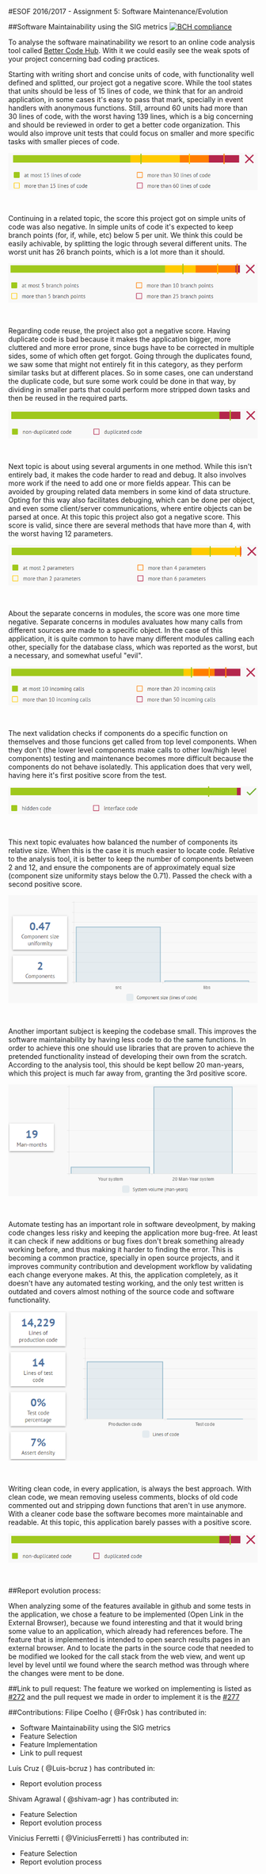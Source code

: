 #ESOF 2016/2017 - Assignment 5: Software Maintenance/Evolution

##Software Maintainability using the SIG metrics 
[![BCH compliance](https://bettercodehub.com/edge/badge/Fr0sk/ESOF-DuckDuckGo-Android-App)](https://bettercodehub.com)

To analyse the software mainatinability we resort to an online code analysis tool called [Better Code Hub](https://bettercodehub.com). With it we could easily see the weak spots of your project concerning bad coding practices. 

Starting with writing short and concise units of code, with functionality well defined and splitted, our project got a negative score. While the tool states that units should be less of 15 lines of code, we think that for an android application, in some cases it's easy to pass that mark, specially in event handlers with anonymous functions. Still, arround 60 units had more than 30 lines of code, with the worst having 139 lines, which is a big concerning and should be reviewed in order to get a better code organization. This would also improve unit tests that could focus on smaller and more specific tasks with smaller pieces of code.

![Short Units of Code](https://github.com/Fr0sk/ESOF-DuckDuckGo-Android-App/blob/master/ESOF-docs/resources/SIG%20Metrics/Short%20Units%20of%20Code.PNG)

<br>

Continuing in a related topic, the score this project got on simple units of code was also negative. In simple units of code it's expected to keep branch points (for, if, while, etc) below 5 per unit. We think this could be easily achivable, by splitting the logic through several different units. The worst unit has 26 branch points, which is a lot more than it should.

![Simple Units of Code](https://github.com/Fr0sk/ESOF-DuckDuckGo-Android-App/blob/master/ESOF-docs/resources/SIG%20Metrics/SImple%20Units%20of%20Code.PNG)

<br>

Regarding code reuse, the project also got a negative score. Having duplicate code is bad because it makes the application bigger, more cluttered and more error prone, since bugs have to be corrected in multiple sides, some of which often get forgot. Going through the duplicates found, we saw some that might not entirely fit in this category, as they perform similar tasks but at different places. So in some cases, one can understand the duplicate code, but sure some work could be done in that way, by dividing in smaller parts that could perform more stripped down tasks and then be reused in the required parts.

![Write Code Once](https://github.com/Fr0sk/ESOF-DuckDuckGo-Android-App/blob/master/ESOF-docs/resources/SIG%20Metrics/Write%20Code%20Once.PNG)

<br>

Next topic is about using several arguments in one method. While this isn't entirely bad, it makes the code harder to read and debug. It also involves more work if the need to add one or more fields appear. This can be avoided by grouping related data members in some kind of data structure. Opting for this way also facilitates debuging, which can be done per object, and even some client/server communications, where entire objects can be parsed at once.
At this topic this project also got a negative score. This score is valid, since there are several methods that have more than 4, with the worst having 12 parameters.

![Keep Unit Interfaces Small](https://github.com/Fr0sk/ESOF-DuckDuckGo-Android-App/blob/master/ESOF-docs/resources/SIG%20Metrics/Keep%20Unit%20Interfaces%20Small.PNG)

<br>

About the separate concerns in modules, the score was one more time negative. Separate concerns in modules avaluates how many calls from different sources are made to a specific object. In the case of this application, it is quite common to have many different modules calling each other, specially for the database class, which was reported as the worst, but a necessary, and somewhat useful "evil".

![Separate Concerns in Modules](https://github.com/Fr0sk/ESOF-DuckDuckGo-Android-App/blob/master/ESOF-docs/resources/SIG%20Metrics/Separate%20Concerns%20in%20Modules.PNG)

<br>

The next validation checks if components do a specific function on themselves and those funcions get called from top level components. When they don't (the lower level components make calls to other low/high level components) testing and maintenance becomes more difficult because the components do not behave isolatedly. This application does that very well, having here it's first positive score from the test.

![Couple Architecture Components Loosely](https://github.com/Fr0sk/ESOF-DuckDuckGo-Android-App/blob/master/ESOF-docs/resources/SIG%20Metrics/Couple%20Architecture%20Components%20Loosely.PNG)

<br>

This next topic evaluates how balanced the number of components its relative size. When this is the case it is much easier to locate code. Relative to the analysis tool, it is better to keep the number of components between 2 and 12, and ensure the components are of approximately equal size (component size uniformity stays below the 0.71). Passed the check with a second positive score.

![Keep Architecture Components Balanced](https://github.com/Fr0sk/ESOF-DuckDuckGo-Android-App/blob/master/ESOF-docs/resources/SIG%20Metrics/Keep%20Architecture%20Components%20Balanced.PNG)

<br>

Another important subject is keeping the codebase small. This improves the software maintainability by having less code to do the same functions. In order to achieve this one should use libraries that are proven to achieve the pretended functionality instead of developing their own from the scratch. According to the analysis tool, this should be kept bellow 20 man-years, which this project is much far away from, granting the 3rd positive score.

![Keep Codebase Small](https://github.com/Fr0sk/ESOF-DuckDuckGo-Android-App/blob/master/ESOF-docs/resources/SIG%20Metrics/Keep%20Codebase%20Small.PNG)

<br>

Automate testing has an important role in software deveolpment, by making code changes less risky and keeping the application more bug-free. At least it can check if new additions or bug fixes don't break something already working before, and thus making it harder to finding the error. This is becoming a common practice, specially in open source projects, and it improves community contribution and development workflow by validating each change everyone makes. At this, the application completely, as it doesn't have any automated testing working, and the only test written is outdated and covers almost nothing of the source code and software functionality.

![Automate Tests](https://github.com/Fr0sk/ESOF-DuckDuckGo-Android-App/blob/master/ESOF-docs/resources/SIG%20Metrics/Automated%20Tests.PNG)

<br>

Writing clean code, in every application, is always the best approach. With clean code, we mean removing useless comments, blocks of old code commented out and stripping down functions that aren't in use anymore. With a cleaner code base the software becomes more maintainable and readable. At this topic, this application barely passes with a positive score.

![Write Clean Code](https://github.com/Fr0sk/ESOF-DuckDuckGo-Android-App/blob/master/ESOF-docs/resources/SIG%20Metrics/Write%20Code%20Once.PNG)

<br>

##Report evolution process:

When analyzing some of the features available in github and some tests in the application, we chose a feature to be implemented (Open Link in the External Browser), because we found interesting and that it would bring some value to an application, which already had references before. The feature that is implemented is intended to open search results pages in an external browser. And to locate the parts in the source code that needed to be modified we looked for the call stack from the web view, and went up level by level until we found where the search method was through where the changes were ment to be done. 

##Link to pull request:
The feature we worked on implementing is listed as <a href="https://github.com/duckduckgo/android/issues/272">#272</a> and the pull request we made in order to implement it is the <a href="https://github.com/duckduckgo/android/pull/277">#277</a>

##Contributions:
Filipe Coelho ( @Fr0sk ) has contributed in:
* Software Maintainability using the SIG metrics 
* Feature Selection
* Feature Implementation
* Link to pull request

Luís Cruz ( @Luis-bcruz ) has contributed in:
* Report evolution process

Shivam Agrawal ( @shivam-agr ) has contributed in:
* Feature Selection
* Report evolution process 

Vinicius Ferretti ( @ViniciusFerretti ) has contributed in:
* Feature Selection
* Report evolution process
